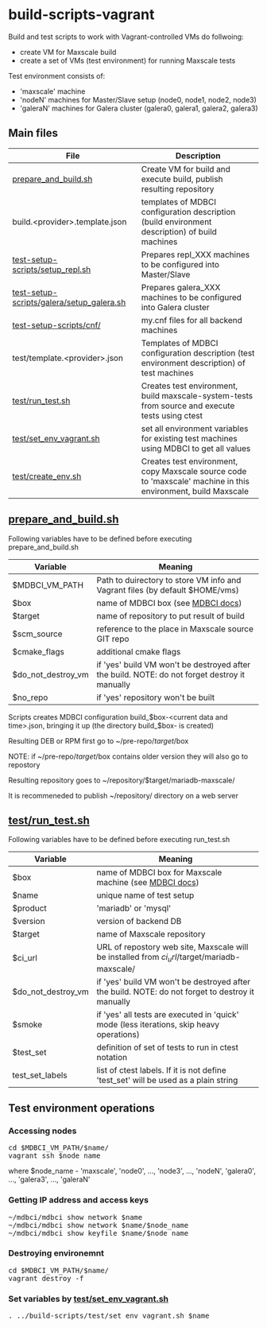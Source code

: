 # build-scripts-vagrant

Build and test scripts to work with Vagrant-controlled VMs do follwoing:
* create VM for Maxscale build
* create a set of VMs (test environment) for running Maxscale tests
 
Test environment consists of:
* 'maxscale' machine
* 'nodeN' machines for Master/Slave setup (node0, node1, node2, node3)
* 'galeraN' machines for Galera cluster (galera0, galera1, galera2, galera3)

## Main files

File|Description
----|-----------
[prepare_and_build.sh](prepare_and_build.sh)|Create VM for build and execute build, publish resulting repository
build.\<provider\>.template.json|templates of MDBCI configuration description (build environment description) of build machines|
[test-setup-scripts/setup_repl.sh](test-setup-scripts/setup_repl.sh)|Prepares repl_XXX machines to be configured into Master/Slave
[test-setup-scripts/galera/setup_galera.sh](test-setup-scripts/galera/setup_galera.sh)|Prepares galera_XXX machines to be configured into Galera cluster
[test-setup-scripts/cnf/](test-setup-scripts/cnf/)|my.cnf files for all backend machines
test/template.\<provider\>.json|Templates of MDBCI configuration description (test environment description) of test machines|
[test/run_test.sh](test/run_test.sh)|Creates test environment, build maxscale-system-tests from source and execute tests using ctest
[test/set_env_vagrant.sh](test/set_env_vagrant.sh)|set all environment variables for existing test machines using MDBCI to get all values
[test/create_env.sh](test/create_env.sh)|Creates test environment, copy Maxscale source code to 'maxscale' machine in this environment, build Maxscale

## [prepare_and_build.sh](prepare_and_build.sh)
Following variables have to be defined before executing prepare_and_build.sh

|Variable|Meaning|
|--------|--------|
|$MDBCI_VM_PATH|Path to duirectory to store VM info and Vagrant files (by default $HOME/vms)|
|$box|name of MDBCI box (see [MDBCI docs](https://github.com/OSLL/mdbci#terminology))|
|$target|name of repository to put result of build|
|$scm_source|reference to the place in Maxscale source GIT repo|
|$cmake_flags|additional cmake flags|
|$do_not_destroy_vm|if 'yes' build VM won't be destroyed after the build. NOTE: do not forget destroy it manually|
|$no_repo|if 'yes' repository won't be built|

Scripts creates MDBCI configuration build_$box-<current data and time>.json, bringing it up (the directory build_$box-<current data and time> is created)

Resulting DEB or RPM first go to ~/pre-repo/$target/$box

NOTE: if ~/pre-repo/$target/$box contains older version they will also go to repostory

Resulting repository goes to ~/repository/$target/mariadb-maxscale/

It is recommeneded to publish ~/repository/ directory on a web server

## [test/run_test.sh](test/run_test.sh)
Following variables have to be defined before executing run_test.sh

|Variable|Meaning|
|--------|--------|
|$box|name of MDBCI box for Maxscale machine (see [MDBCI docs](https://github.com/OSLL/mdbci#terminology))|
|$name|unique name of test setup|
|$product|'mariadb' or 'mysql'|
|$version|version of backend DB|
|$target|name of Maxscale repository|
|$ci_url|URL of repostory web site, Maxscale will be installed from $ci_url/$target/mariadb-maxscale/
|$do_not_destroy_vm|if 'yes' build VM won't be destroyed after the build. NOTE: do not forget to destroy it manually|
|$smoke|if 'yes' all tests are executed in 'quick' mode (less iterations, skip heavy operations)|
|$test_set|definition of set of tests to run in ctest notation|
|test_set_labels|list of ctest labels. If it is not define 'test_set' will be used as a plain string|

## Test environment operations

### Accessing nodes
<pre>
cd $MDBCI_VM_PATH/$name/
vagrant ssh $node_name
</pre>

where $node_name - 'maxscale', 'node0', ..., 'node3', ..., 'nodeN', 'galera0', ..., 'galera3', ..., 'galeraN'

### Getting IP address and access keys
<pre>
~/mdbci/mdbci show network $name
~/mdbci/mdbci show network $name/$node_name
~/mdbci/mdbci show keyfile $name/$node_name
</pre>

### Destroying environemnt
<pre>
cd $MDBCI_VM_PATH/$name/
vagrant destroy -f
</pre>

### Set variables by [test/set_env_vagrant.sh](test/set_env_vagrant.sh)
<pre>
. ../build-scripts/test/set_env_vagrant.sh $name
</pre>
